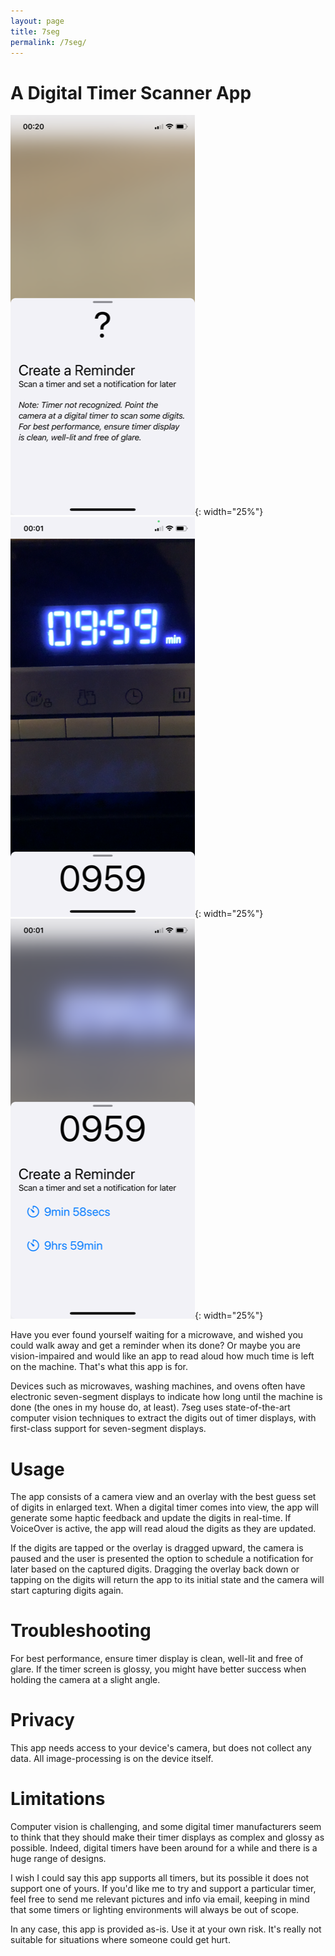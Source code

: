 ```yaml
---
layout: page
title: 7seg
permalink: /7seg/
---
```


# A Digital Timer Scanner App

![View of app in help mode. Some text is visible to instruct how to use the app.](/assets/help-light.png){: width="25%"}
![View of app in scanner mode. A timer with the digits 0 9 5 9 is visible in the camera window, and the digits 0 9 5 9 appear as the recognized text at the bottom of the app.](/assets/scan-light.png){: width="25%"}
![View of app in reminder mode. There is a button to set a reminder for 9 minutes 59 seconds and another to set a reminder for 9 hours 59 minutes.](/assets/reminder-light.png){: width="25%"}

Have you ever found yourself waiting for a microwave, and wished you could walk away
and get a reminder when its done?
Or maybe you are vision-impaired and would like an app to read aloud how much time is left on the machine.
That's what this app is for.
 
Devices such as microwaves, washing machines, and ovens often have electronic seven-segment displays to indicate how long until the machine is done (the ones in my house do, at least).
7seg uses state-of-the-art computer vision techniques to extract the digits out of timer displays, with first-class support for seven-segment displays.

# Usage
The app consists of a camera view and an overlay with the best guess set of digits in enlarged text.
When a digital timer comes into view, the app will generate some haptic feedback and update the digits in real-time.
If VoiceOver is active, the app will read aloud the digits as they are updated.

If the digits are tapped or the overlay is dragged upward, the camera is paused and the user is presented the option to schedule a notification for later based on the captured digits.
Dragging the overlay back down or tapping on the digits will return the app to its initial state and the camera will start capturing digits again.


# Troubleshooting
For best performance, ensure timer display is clean, well-lit and free of glare.
If the timer screen is glossy, you might have better success when holding the camera
at a slight angle.

# Privacy
This app needs access to your device's camera, but does not collect any data. All image-processing is on the device itself.

# Limitations
Computer vision is challenging, and some digital timer manufacturers seem to think that they
should make their timer displays as complex and glossy as possible.
Indeed, digital timers have been around for a while and there is a huge range of designs.

I wish I could say this app supports all timers, but its possible it does not support one of yours. If you'd like me to try and support a particular timer, feel free to send me relevant pictures and info via email, keeping in mind that some timers or lighting environments will always be out of scope.

In any case, this app is provided as-is.
Use it at your own risk.
It's really not suitable for situations where someone could get hurt.
